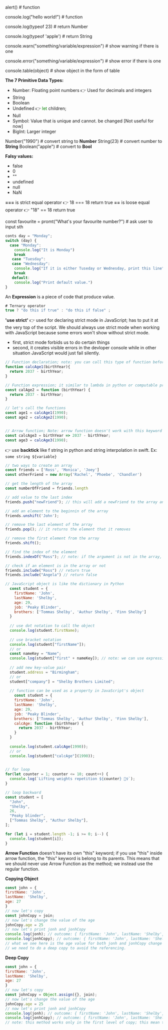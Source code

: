 alert() # function

console.log("hello world!") # function

console.log(typeof 23) # return Number

console.log(typeof 'apple') # return String

console.warn("something/variable/expression") # show warning if there is one

console.error("something/variable/expression") # show error if there is one

console.table(object) # show object in the form of table

<strong>The 7 Primitive Data Types:</strong>
- Number: Floating point numbers 👉 Used for decimals and integers
- String
- Boolean
- Undefined 👉 <span style="color: green">let</span> children; 
- Null
- Symbol: Value that is unique and cannot. be changed [Not useful for now]
- BigInt: Larger integer

Number("1990") # convert string to **Number**
String(23) # convert number to **String**
Boolean("apple") # convert to **Bool**

**Falsy values:** 
- false
- 0
- ""
- undefined
- null
- NaN

**===** is strict equal operator 👉 18 === 18 return true
**==** is loose equal operator 👉 "18" == 18 return true

const favourite = promt("What's your favourite number?") # ask user to input sth

````JavaScript
conts day = "Monday";
switch (day) {
  case "Monday":
    console.log("It is Monday")
    break
   case "Tuesday":
   case "Wednesday":
    console.log("If it is either Tuseday or Wednesday, print this line");
    break
   default:
    console.log("Print default value.")
}
````
An **Expression** is a piece of code that produce value.

```` JavaScript
# Ternary operator
true ? "do this if true" : "do this if false" ;
````
**'use strict'** 👉 used for declaring strict mode in JavaScript; has to put it at the very top of the script. We should always use strict mode when working with JavaScript because some errors won't show without strict mode.
- first, strict mode forbids us to do certain things
- second, it creates visible errors in the devloper console while in other situation JavaScript would just fail silently.

```` JavaScript
// Function declaration; note: you can call this type of function before you declare it.
function calcAge1(birthYear){
  return 2037 - birthYear;
}

// Function expression; it similar to lambda in python or computable property in swift
const calAge2 = function (birthYear) {
  return 2037 - birthYear;
}

// let's call the functions 
const age1 = calcAge1(1990);
const age2 = calcAge2(1990);


// Arrow function; Note: arrow function doesn't work with this keyword
const calcAge3 = birthYear => 2037 - birthYear;
const age3 = calcAge3(1990);
````
👉 use **backtick** like f string in python and string interpolation in swift. Ex: `some string ${variable}` 

````JavaScript
// two ways to create an array
const friends = ['Ross', 'Monica', 'Joey']
const otherFriend = new Array('Rachel', 'Phoebe', 'Chandler')

// get the length of the array
const numberOfFriend = friends.length

// add value to the last index
friends.push("newFriend"); // this will add a newFriend to the array and return the length

// add an element to the beginnin of the array
friends.unshift('John');

// remove the last element of the array
friends.pop(); // it returns the element that it removes

// remove the first element from the array
friends.shift();

// find the index of the element
friends.indexOf("Ross"); // note: if the argument is not in the array, it return -1

// check if an element is in the array or not
friends.include("Ross") // return true
friends.include("Angela") // return false
````

````JavaScript
// JavaScript object is like the dictionary in Python
  const student = {
    firstName: 'John',
    lastName: 'Shelby',
    age: 29,
    job: 'Peaky Blinder',
    brothers: ['Tommas Shelby', 'Authur Shelby', 'Finn Shelby']
  }
  
  // use dot notation to call the object
  console.log(student.firstName);
  
  // use bracket notation
  console.log(student["firstName"]);
  // or 
  const nameKey = "Name";
  console.log(student["first" + nameKey]); // note: we can use expression inside the bracket.
  
  // add new key-value pair
  student.address = "Birmingham";
  // or
  student["company"] = "Shelby Brothers Limited";
  
  // function can be used as a property in JavaScript's object
    const student = {
    firstName: 'John',
    lastName: 'Shelby',
    age: 29,
    job: 'Peaky Blinder',
    brothers: ['Tommas Shelby', 'Authur Shelby', 'Finn Shelby'],
    calcAge: function (birthYear) {
      return 2037 - birthYear;
    }
  }
  
  console.log(student.calcAge(1990));
  // or
  console.log(student["calcAge"](1990));
  
````

````JavaScript
// for loop
for(let counter = 1; counter <= 10; count++) {
  console.log(`Lifting weights repetition ${counter} 🏋️‍♀️`);
}

// loop backward 
const student = [
  "John",
  "Shelby",
  26,
  "Peaky blinder",
  ["Tommas Shelby", "Authur Shelby"],
];

for (let i = student.length -1; i >= 0; i--) {
  console.log(student[i]);
}

````

**Arrow Function** doesn't have its own "this" keyword; if you use "this" inside arrow function, the "this" keyword is belong to its parents. This means that we should never use Arrow Function as the method; we instead use the regular function.

**Copying Object**
````JavaScript
const john = {
firstName: 'John',
lastName: 'Shelby',
age: 27
}
// now let's copy
const johnCopy = join;
// now let's change the value of the age
johnCopy.age = 25
// now let's print jonh and jonhCopy
console.log(jonh); // outcome: { firstName: 'John', lastName: 'Shelby', age: 25}
console.log(jonhCopy); // outcome: { firstName: 'John', lastName: 'Shelby', age: 25}
// what we see here is the age value for both jonh and jonhCopy change to 25; this is because object is a reference type.
// we need to do a deep copy to avoid the referencing.
````
**Deep Copy** 
````JavaScript
const john = {
firstName: 'John',
lastName: 'Shelby',
age: 27
}
// now let's copy
const johnCopy = Object.assign({}, join);
// now let's change the value of the age
johnCopy.age = 25
// now let's print jonh and jonhCopy
console.log(jonh); // outcome: { firstName: 'John', lastName: 'Shelby', age: 27}
console.log(jonhCopy); // outcome: { firstName: 'John', lastName: 'Shelby', age: 25}
// note: this method works only in the first level of copy; this mean that if we have an object inside an object, it works only in the first level object (parent), and the object inside still reference to the value. In this case, we need to use some package libraries to achieve it.
````

